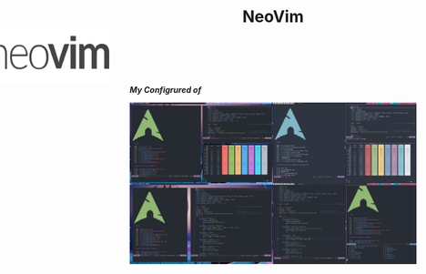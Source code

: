 <div align="center">
  <h1>NeoVim</h1>
</div>

###
<a href="https://www.deviantart.com/owl4ce/art/Joyful-Desktop-v2-1-858789495"><img height="100px" src=".screenshots/neovim.png" alt="preview" align="right" width="300px" style="float: right; margin-right:540px; margin-left:100px; margin-top:-20px;"></a>

 _**My Configrured of**_ 


![xmonad_dracula_edition](.screenshots/My_POST.png)
